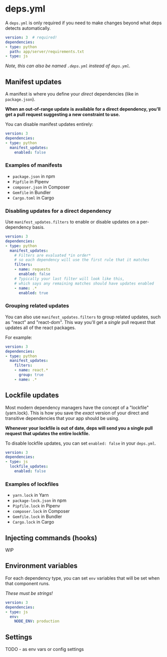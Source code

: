 # deps.yml

A `deps.yml` is only required if you need to make changes beyond what deps detects automatically.

```yaml
version: 3  # required!
dependencies:
- type: python
  path: app/server/requirements.txt
- type: js
```

*Note, this can also be named `.deps.yml` instead of `deps.yml`.*

## Manifest updates

A manifest is where you define your *direct* dependencies (like in `package.json`).

**When an out-of-range update is available for a direct dependency,
you'll get a pull request suggesting a new constraint to use.**

You can disable manifest updates entirely:

```yaml
version: 3
dependencies:
- type: python
  manifest_updates:
    enabled: false
```

### Examples of manifests

- `package.json` in npm
- `Pipfile` in Pipenv
- `composer.json` in Composer
- `Gemfile` in Bundler
- `Cargo.toml` in Cargo

### Disabling updates for a direct dependency

Use `manifest_updates.filters` to enable or disable updates on a per-dependency basis.

```yaml
version: 3
dependencies:
- type: python
  manifest_updates:
    # Filters are evaluated *in order*
    # so each dependency will use the first rule that it matches
    filters:
    - name: requests
      enabled: false
    # Typically your last filter will look like this,
    # which says any remaining matches should have updates enabled
    - name: .*
      enabled: true
```

### Grouping related updates

You can also use `manifest_updates.filters` to group related updates,
such as "react" and "react-dom". This way you'll get a *single* pull request that updates all of the react packages.

For example:

```yaml
version: 3
dependencies:
- type: python
  manifest_updates:
    filters:
    - name: react.*
      group: true
    - name: .*
```

## Lockfile updates

Most modern dependency managers have the concept of a "lockfile" (yarn.lock).
This is how you save the *exact* version of your direct and transitive dependencies that your app should be using.

**Whenever your lockfile is out of date,
deps will send you a single pull request that updates the entire lockfile.**

To disable lockfile updates, you can set `enabled: false` in your `deps.yml`.

```yaml
version: 3
dependencies:
- type: js
  lockfile_updates:
    enabled: false
```

### Examples of lockfiles

- `yarn.lock` in Yarn
- `package-lock.json` in npm
- `Pipfile.lock` in Pipenv
- `composer.lock` in Composer
- `Gemfile.lock` in Bundler
- `Cargo.lock` in Cargo

## Injecting commands (hooks)

WIP

## Environment variables

For each dependency type,
you can set `env` variables that will be set when that component runs.

*These must be strings!*

```yaml
version: 3
dependencies:
- type: js
  env:
    NODE_ENV: production
```

## Settings

TODO - as env vars or config settings
